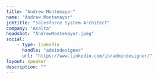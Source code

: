 ```yaml
---
title: "Andrew Montemayor"
name: "Andrew Montemayor"
jobtitle: "Salesforce System Architect"
company: "Axalta"
headshot: "AndrewMontemayor.jpeg"
social:
    - type: linkedin
      handle: "admindesigner"
      url: "https://www.linkedin.com/in/admindesigner/"
layout: speaker
description: ""
---
```



